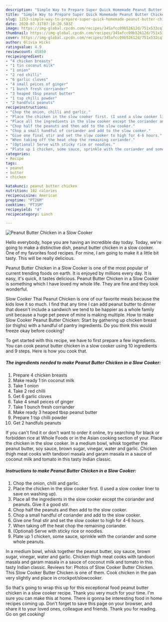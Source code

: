 ```yaml
---
description: "Simple Way to Prepare Super Quick Homemade Peanut Butter Chicken in a Slow Cooker"
title: "Simple Way to Prepare Super Quick Homemade Peanut Butter Chicken in a Slow Cooker"
slug: 1253-simple-way-to-prepare-super-quick-homemade-peanut-butter-chicken-in-a-slow-cooker
date: 2020-07-31T07:10:20.583Z
image: https://img-global.cpcdn.com/recipes/345afcc09b52612d/751x532cq70/peanut-butter-chicken-in-a-slow-cooker-recipe-main-photo.jpg
thumbnail: https://img-global.cpcdn.com/recipes/345afcc09b52612d/751x532cq70/peanut-butter-chicken-in-a-slow-cooker-recipe-main-photo.jpg
cover: https://img-global.cpcdn.com/recipes/345afcc09b52612d/751x532cq70/peanut-butter-chicken-in-a-slow-cooker-recipe-main-photo.jpg
author: Olivia Hicks
ratingvalue: 4.9
reviewcount: 45850
recipeingredient:
- "4 chicken breasts"
- "1 tin coconut milk"
- "1 onion"
- "2 red chilli"
- "6 garlic cloves"
- "4 small peices of ginger"
- "1 bunch fresh corriander"
- "3 heaped tbsp peanut butter"
- "1 tsp chilli powder"
- "2 handfuls peanuts"
recipeinstructions:
- "Chop the onion, chilli and garlic."
- "Place the chicken in the slow cooker first. (I used a slow cooker liner to save on washing up)."
- "Place all the ingredients in the slow cooker except the coriander and peanuts. Give it a good stir."
- "Chop half the peanuts and then add to the slow cooker."
- "Chop a small handful of coriander and add to the slow cooker."
- "Give one final stir and set the slow cooker to high for 4-6 hours."
- "When taking off the heat chop the remaining coriander."
- "(Optional) Serve with sticky rice or noodles."
- "Plate up 1 chicken, some sauce, sprinkle with the coriander and some whole peanuts."
categories:
- Recipe
tags:
- peanut
- butter
- chicken

katakunci: peanut butter chicken 
nutrition: 102 calories
recipecuisine: American
preptime: "PT26M"
cooktime: "PT35M"
recipeyield: "4"
recipecategory: Lunch

---
```



![Peanut Butter Chicken in a Slow Cooker](https://img-global.cpcdn.com/recipes/345afcc09b52612d/751x532cq70/peanut-butter-chicken-in-a-slow-cooker-recipe-main-photo.jpg)

Hello everybody, hope you are having an incredible day today. Today, we're going to make a distinctive dish, peanut butter chicken in a slow cooker. One of my favorites food recipes. For mine, I am going to make it a little bit tasty. This will be really delicious.

Peanut Butter Chicken in a Slow Cooker is one of the most popular of current trending foods on earth. It is enjoyed by millions every day. It is easy, it's quick, it tastes delicious. Peanut Butter Chicken in a Slow Cooker is something which I have loved my whole life. They are fine and they look wonderful.

Slow Cooker Thai Peanut Chicken is one of our favorite meals because the kids love it so much. I find that any time I can add peanut butter to dinner that doesn&#39;t include a sandwich we tend to be happier as a whole family unit because a huge pet peeve of mine is making multiple. How to make Slow Cooker Peanut Butter Chicken: Start by gathering up chicken breast (or thighs) with a handful of pantry ingredients. Do you think this would freeze okay before cooking?


To get started with this recipe, we have to first prepare a few ingredients. You can cook peanut butter chicken in a slow cooker using 10 ingredients and 9 steps. Here is how you cook that.

<!--inarticleads1-->

##### The ingredients needed to make Peanut Butter Chicken in a Slow Cooker:

1. Prepare 4 chicken breasts
1. Make ready 1 tin coconut milk
1. Take 1 onion
1. Take 2 red chilli
1. Get 6 garlic cloves
1. Take 4 small peices of ginger
1. Take 1 bunch fresh corriander
1. Make ready 3 heaped tbsp peanut butter
1. Prepare 1 tsp chilli powder
1. Get 2 handfuls peanuts


If you can&#39;t find it or don&#39;t want to order it online, try searching for black or forbidden rice at Whole Foods or in the Asian cooking section of your. Place the chicken in the slow cooker. In a medium bowl, whisk together the peanut butter, soy sauce, brown sugar, vinegar, water and garlic. Chicken thigh meat cooks with tandoori masala and garam masala in a sauce of coconut milk and tomato in this tasty Indian classic. 

<!--inarticleads2-->

##### Instructions to make Peanut Butter Chicken in a Slow Cooker:

1. Chop the onion, chilli and garlic.
1. Place the chicken in the slow cooker first. (I used a slow cooker liner to save on washing up).
1. Place all the ingredients in the slow cooker except the coriander and peanuts. Give it a good stir.
1. Chop half the peanuts and then add to the slow cooker.
1. Chop a small handful of coriander and add to the slow cooker.
1. Give one final stir and set the slow cooker to high for 4-6 hours.
1. When taking off the heat chop the remaining coriander.
1. (Optional) Serve with sticky rice or noodles.
1. Plate up 1 chicken, some sauce, sprinkle with the coriander and some whole peanuts.


In a medium bowl, whisk together the peanut butter, soy sauce, brown sugar, vinegar, water and garlic. Chicken thigh meat cooks with tandoori masala and garam masala in a sauce of coconut milk and tomato in this tasty Indian classic. Reviews for: Photos of Slow Cooker Butter Chicken. This Slow Cooker Butter Chicken is one of them. Cook chicken in the pan very slightly and place in crockpot/slowcooker. 

So that's going to wrap this up for this exceptional food peanut butter chicken in a slow cooker recipe. Thank you very much for your time. I'm sure you can make this at home. There is gonna be interesting food in home recipes coming up. Don't forget to save this page on your browser, and share it to your loved ones, colleague and friends. Thank you for reading. Go on get cooking!
